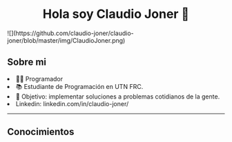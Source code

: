 
<h1><center> Hola soy Claudio Joner 👋</center></h1>
![](https://github.com/claudio-joner/claudio-joner/blob/master/img/ClaudioJoner.png)
<h2> Sobre mi</h2>
<p>
<li>👨‍💻 Programador</li>
<li>📚 Estudiante de Programación en UTN FRC.</li>
<li>🥇 Objetivo: implementar soluciones a problemas cotidianos de la gente.</li>
<li>Linkedin: <a>linkedin.com/in/claudio-joner/</a></li>
</p>
<hr>
<h2> Conocimientos</h2>
<!--
**claudio-joner/claudio-joner** is a ✨ _special_ ✨ repository because its `README.md` (this file) appears on your GitHub profile.

Here are some ideas to get you started:

- 🔭 I’m currently working on ...
- 🌱 I’m currently learning ...
- 👯 I’m looking to collaborate on ...
- 🤔 I’m looking for help with ...
- 💬 Ask me about ...
- 📫 How to reach me: ...
- 😄 Pronouns: ...
- ⚡ Fun fact: ...
-->
